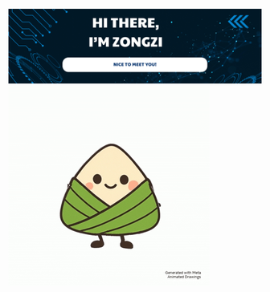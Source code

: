 ![zongzi](https://github.com/ZONGZI-000/ZONGZI-000/blob/main/banner.png)
![zongzi](https://github.com/ZONGZI-000/ZONGZI-000/blob/main/animation.gif)
